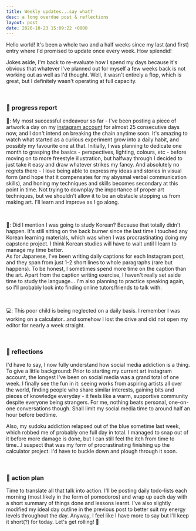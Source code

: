 ```yaml
---
title: Weekly updates...say what?
desc: a long overdue post & reflections
layout: post
date: 2020-10-23 15:09:22 +0800
---
```


<p>Hello world! It's been a whole two and a half weeks since my last (and first) entry where I'd promised to update once every week. How splendid!

</p>

<p>Jokes aside, I'm back to re-evaluate how I spend my days because it's obvious that whatever I've planned out for myself a few weeks back is not working out as well as I'd thought. Well, it wasn't entirely a flop, which is great, but I definitely wasn't operating at full capacity.
</p>

<br>
<h3>🧾 progress report</h3>
<p>
🎨: My most successful endeavour so far - I've been posting a piece of artwork a day on my <a href="https://instagram.com/hxlog" target="_blank">instagram account</a> for almost 25 consecutive days now, and I don't intend on breaking the chain anytime soon. It's amazing to watch what started as a curious experiment grow into a daily habit, and possibly my favourite one at that. Initially, I was planning to dedicate one month to grasping the basics - perspectives, lighting, colours, etc - before moving on to more freestyle illustration, but halfway through I decided to just take it easy and draw whatever strikes my fancy. And absolutely no regrets there - I love being able to express my ideas and stories in visual form (and hope that it compensates for my abysmal verbal communication skills), and honing my techniques and skills becomes secondary at this point in time. Not trying to downplay the importance of proper art techniques, but we shouldn't allow it to be an obstacle stopping us from making art. I'll learn and improve as I go along.

</p>
<br>
<p>
💬: Did I mention I was going to study Korean? Because that totally didn't happen. It's still sitting on the back burner since the last time I touched any Korean learning materials, which was when I was procrastinating doing my capstone project. I think Korean studies will have to wait until I learn to manage my time better.
<br>
As for Japanese, I've been writing daily captions for each Instagram post, and they span from just 1-2 short lines to whole paragraphs (rare but happens). To be honest, I sometimes spend more time on the caption than the art. Apart from the caption writing exercise, I haven't really set aside time to study the language... I'm also planning to practice speaking again, so I'll probably look into finding online tutors/friends to talk with.
</p>

<br>
<p>
💻: This poor child is being neglected on a daily basis. I remember I was working on a calculator...and somehow I lost the drive and did not open my editor for nearly a week straight. 
</p>

<br>
<h3>💭 reflections </h3>
<p>
I'd have to say, I now fully understand how social media addiction is a thing. To give a little background: Prior to starting my current art instagram account, the longest I've been on social media was a grand total of one week. I finally see the fun in it: seeing works from aspiring artists all over the world, finding people who share similar interests, gaining bits and pieces of knowledge everyday - it feels like a warm, supportive community despite everyone being strangers. For me, nothing beats personal, one-on-one conversations though. Shall limit my social media time to around half an hour before bedtime.
</p>
<p>Also, my sudoku addiction relapsed out of the blue sometime last week, which robbed me of probably one full day in total. I managed to snap out of it before more damage is done, but I can still feel the itch from time to time...I suspect that was my form of procrastinating finishing up the calculator project. I'd have to buckle down and plough through it soon.

</p>
<br>

<h3>🚀 action plan</h3>

<p>
Time to translate all that talk into action. I'll be posting daily todo-lists each morning (most likely in the form of pomodoros) and wrap up each day with a short summary of things done and lessons learnt. I've also slightly modified my ideal day outline in the previous post to better suit my energy levels throughout the day. Anyway, I feel like I have more to say but I'll keep it short(?) for today. Let's get rolling! 💪
</p>

